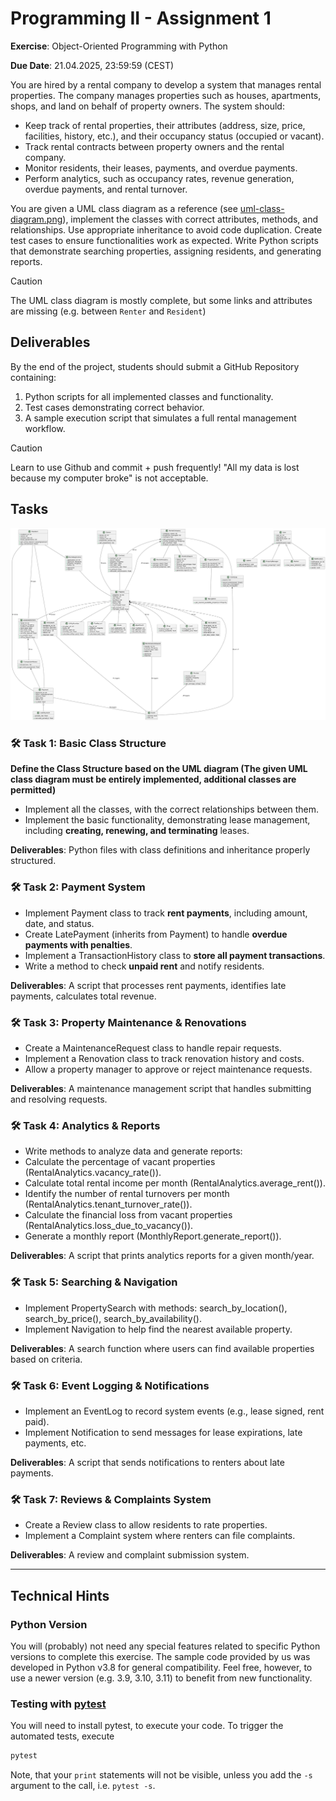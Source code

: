 # Programming II - Assignment 1

**Exercise**: Object-Oriented Programming with Python  

**Due Date**: 21.04.2025, 23:59:59 (CEST)

You are hired by a rental company to develop a system that manages rental properties. The company manages properties such as houses, apartments, shops, and land on behalf of property owners. The system should: 

- Keep track of rental properties, their attributes (address, size, price, facilities, history, etc.), and their occupancy status (occupied or vacant). 
- Track rental contracts between property owners and the rental company. 
- Monitor residents, their leases, payments, and overdue payments. 
- Perform analytics, such as occupancy rates, revenue generation, overdue payments, and rental turnover. 

You are given a UML class diagram as a reference (see [uml-class-diagram.png](uml-class-diagram.png)), implement the classes with correct attributes, methods, and relationships. Use appropriate inheritance to avoid code duplication. Create test cases to ensure functionalities work as expected. Write Python scripts that demonstrate searching properties, assigning residents, and generating reports. 

> [!CAUTION]
> The UML class diagram is mostly complete, but some links and attributes are missing (e.g. between `Renter` and `Resident`)

## Deliverables
By the end of the project, students should submit a GitHub Repository containing: 
1. Python scripts for all implemented classes and functionality. 
2. Test cases demonstrating correct behavior. 
3. A sample execution script that simulates a full rental management workflow. 

> [!CAUTION]
> Learn to use Github and commit + push frequently! "All my data is lost because my computer broke" is not acceptable.

## Tasks

[![The full UML class diagram](uml-class-diagram.png)](uml-class-diagram.png)

### 🛠 Task 1: Basic Class Structure  
**Define the Class Structure based on the UML diagram (The given UML class diagram must be entirely implemented, additional classes are permitted)**
- Implement all the classes, with the correct relationships between them.  
- Implement the basic functionality, demonstrating lease management, including **creating, renewing, and terminating** leases. 

**Deliverables**: Python files with class definitions and inheritance properly structured. 


### 🛠 Task 2: Payment System 

- Implement Payment class to track **rent payments**, including amount, date, and status.  
- Create LatePayment (inherits from Payment) to handle **overdue payments with penalties**.  
- Implement a TransactionHistory class to **store all payment transactions**.  
- Write a method to check **unpaid rent** and notify residents. 

**Deliverables**: A script that processes rent payments, identifies late payments, calculates total revenue. 


### 🛠 Task 3: Property Maintenance & Renovations 
- Create a MaintenanceRequest class to handle repair requests.  
- Implement a Renovation class to track renovation history and costs.  
- Allow a property manager to approve or reject maintenance requests. 

**Deliverables**: A maintenance management script that handles submitting and resolving requests. 


### 🛠 Task 4: Analytics & Reports 
- Write methods to analyze data and generate reports: 
- Calculate the percentage of vacant properties (RentalAnalytics.vacancy_rate()). 
- Calculate total rental income per month (RentalAnalytics.average_rent()). 
- Identify the number of rental turnovers per month (RentalAnalytics.tenant_turnover_rate()). 
- Calculate the financial loss from vacant properties (RentalAnalytics.loss_due_to_vacancy()). 
- Generate a monthly report (MonthlyReport.generate_report()). 

**Deliverables**: A script that prints analytics reports for a given month/year. 


### 🛠 Task 5: Searching & Navigation 
- Implement PropertySearch with methods: search_by_location(), search_by_price(), search_by_availability(). 
- Implement Navigation to help find the nearest available property. 

**Deliverables**: A search function where users can find available properties based on criteria. 

### 🛠 Task 6: Event Logging & Notifications 
- Implement an EventLog to record system events (e.g., lease signed, rent paid). 
- Implement Notification to send messages for lease expirations, late payments, etc. 

**Deliverables**: A script that sends notifications to renters about late payments. 


### 🛠 Task 7: Reviews & Complaints System 
- Create a Review class to allow residents to rate properties. 
- Implement a Complaint system where renters can file complaints. 

**Deliverables**: A review and complaint submission system. 


---
## Technical Hints


### Python Version
You will (probably) not need any special features related to specific Python versions to complete this exercise.
The sample code provided by us was developed in Python v3.8 for general compatibility.
Feel free, however, to use a newer version (e.g. 3.9, 3.10, 3.11) to benefit from new functionality.


###  Testing with [pytest](https://docs.pytest.org/)

You will need to install pytest, to execute your code.
To trigger the automated tests, execute
```bash
pytest
```

Note, that your `print` statements will not be visible, 
unless you add the `-s` argument to the call, i.e. `pytest -s`.


